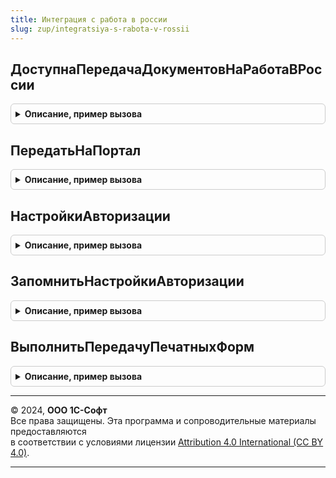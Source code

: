 ```yaml
---
title: Интеграция с работа в россии
slug: zup/integratsiya-s-rabota-v-rossii
---
```



## ДоступнаПередачаДокументовНаРаботаВРоссии
<details style="margin: 1em 0; padding: 0.5em; border: 1px solid #ccc; border-radius: 6px;">

<summary style="font-weight: bold; cursor: pointer;">Описание, пример вызова</summary>

```bsl

// Возвращает текущую настройку использования передачи на портале Работа в России.
//
// Возвращаемое значение:
//  Булево - если Истина, передача доступна.
//
Функция ДоступнаПередачаДокументовНаРаботаВРоссии() Экспорт
```

Пример вызова
```bsl
Результат = ИнтеграцияСРаботаВРоссии.ДоступнаПередачаДокументовНаРаботаВРоссии() 
```
</details>

## ПередатьНаПортал
<details style="margin: 1em 0; padding: 0.5em; border: 1px solid #ccc; border-radius: 6px;">

<summary style="font-weight: bold; cursor: pointer;">Описание, пример вызова</summary>

```bsl

// Производит передачу на портал присоединенного файла
//
// Параметры:
//   ПрисоединенныйФайл - Справочник, ссылка на присоединенный файл.
//
Процедура ПередатьНаПортал(ПрисоединенныйФайл) Экспорт
```

Пример вызова
```bsl
ИнтеграцияСРаботаВРоссии.ПередатьНаПортал(ПрисоединенныйФайл) 
```
</details>

## НастройкиАвторизации
<details style="margin: 1em 0; padding: 0.5em; border: 1px solid #ccc; border-radius: 6px;">

<summary style="font-weight: bold; cursor: pointer;">Описание, пример вызова</summary>

```bsl

// Возвращает настройки авторизации на портале, сохраненные в безопасном хранилище
//
// Возвращаемое значение:
//  Структура - с ключами:
//   * Пароль        - Строка
//   * Логин         - Строка
//   * Идентификатор - Строка
//
Функция НастройкиАвторизации() Экспорт
```

Пример вызова
```bsl
Результат = ИнтеграцияСРаботаВРоссии.НастройкиАвторизации() 
```
</details>

## ЗапомнитьНастройкиАвторизации
<details style="margin: 1em 0; padding: 0.5em; border: 1px solid #ccc; border-radius: 6px;">

<summary style="font-weight: bold; cursor: pointer;">Описание, пример вызова</summary>

```bsl

// Сохраняет настройки авторизации на портале в безопасном хранилище.
//
// Параметры:
//  Пароль        - Строка
//  Логин         - Строка
//  Идентификатор - Строка
//
Процедура ЗапомнитьНастройкиАвторизации(Логин, Пароль, Идентификатор) Экспорт
```

Пример вызова
```bsl
ИнтеграцияСРаботаВРоссии.ЗапомнитьНастройкиАвторизации(Логин, Пароль, Идентификатор) 
```
</details>

## ВыполнитьПередачуПечатныхФорм
<details style="margin: 1em 0; padding: 0.5em; border: 1px solid #ccc; border-radius: 6px;">

<summary style="font-weight: bold; cursor: pointer;">Описание, пример вызова</summary>

```bsl

// Выполняет в фоновом режиме передачу готовых для этого печатных форм.
//
Процедура ВыполнитьПередачуПечатныхФорм() Экспорт
```

Пример вызова
```bsl
ИнтеграцияСРаботаВРоссии.ВыполнитьПередачуПечатныхФорм() 
```
</details>

---

© 2024, **ООО 1С-Софт**  
Все права защищены. Эта программа и сопроводительные материалы предоставляются  
в соответствии с условиями лицензии [Attribution 4.0 International (CC BY 4.0)](https://creativecommons.org/licenses/by/4.0/legalcode).

---
